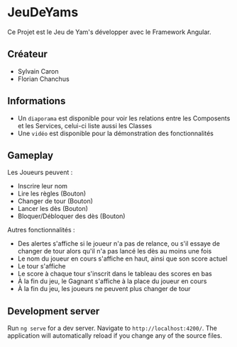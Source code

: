 # JeuDeYams

Ce Projet est le Jeu de Yam's développer avec le Framework Angular.

## Créateur

- Sylvain Caron
- Florian Chanchus

## Informations

- Un `diaporama` est disponible pour voir les relations entre les Composents et les Services, celui-ci liste aussi les Classes
- Une `vidéo` est disponible pour la démonstration des fonctionnalités 

## Gameplay

Les Joueurs peuvent :

- Inscrire leur nom
- Lire les règles (Bouton)
- Changer de tour (Bouton)
- Lancer les dès (Bouton)
- Bloquer/Débloquer des dès (Bouton)

Autres fonctionnalités :

- Des alertes s'affiche si le joueur n'a pas de relance, ou s'il essaye de changer de tour alors qu'il n'a pas lancé les dès au moins une fois
- Le nom du joueur en cours s'affiche en haut, ainsi que son score actuel
- Le tour s'affiche
- Le score à chaque tour s'inscrit dans le tableau des scores en bas
- À la fin du jeu, le Gagnant s'affiche à la place du joueur en cours
- À la fin du jeu, les joueurs ne peuvent plus changer de tour

## Development server

Run `ng serve` for a dev server. Navigate to `http://localhost:4200/`. The application will automatically reload if you change any of the source files.
